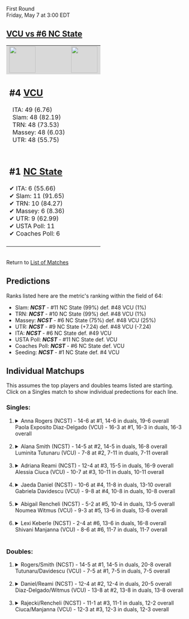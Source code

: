 First Round  
Friday, May 7 at 3:00 EDT
## [VCU vs #6 NC State](https://www.ncaa.com/game/5833670) 

<table>  
<tr style="background-color: #d9d9d9 !important"><td><a href="#"><img src="https://www.ncaa.com/sites/default/files/images/logos/schools/n/north-carolina-st.70.png" width="70" height="70" /></a></td><td><a href="#"><img src="https://www.ncaa.com/sites/default/files/images/logos/schools/v/vcu.70.png" width="70" height="70" /></a></td></tr>
<tr><td>  

<h2>#4 <a href="#">VCU</a></h2>  
&nbsp; ITA: 49 (6.76)<br>  
&nbsp; Slam: 48 (82.19)<br>  
&nbsp; TRN: 48 (73.53)<br>  
&nbsp; Massey: 48 (6.03)<br>  
&nbsp; UTR: 48 (55.75)<br>  
<br>  

</td><td>  
<tr><td>  

<h2>#1 <a href="#">NC State</a></h2>  
&#10004; ITA: 6 (55.66)<br>  
&#10004; Slam: 11 (91.65)<br>  
&#10004; TRN: 10 (84.27)<br>  
&#10004; Massey: 6 (8.36)<br>  
&#10004; UTR: 9 (62.99)<br>  
&#10004; USTA Poll: 11<br>  
&#10004; Coaches Poll: 6<br>  
<br>  

</td><td>  
</table>  


<br>Return to [List of Matches](../index.md)  

## Predictions  

Ranks listed here are the metric's ranking within the field of 64:  
- Slam: ***NCST*** - #11 NC State (99%) def. #48 VCU (1%)  
- TRN: ***NCST*** - #10 NC State (99%) def. #48 VCU (1%)  
- Massey: ***NCST*** - #6 NC State (75%) def. #48 VCU (25%)  
- UTR: ***NCST*** - #9 NC State (+7.24) def. #48 VCU (-7.24)  
- ITA: ***NCST*** - #6 NC State def. #49 VCU  
- USTA Poll: ***NCST*** - #11 NC State def. VCU  
- Coaches Poll: ***NCST*** - #6 NC State def. VCU  
- Seeding: ***NCST*** - #1 NC State def. #4 VCU  

## Individual Matchups  
This assumes the top players and doubles teams listed are starting.  
Click on a Singles match to show individual predections for each line.  
### Singles:  

<ol>
<li><details>
<summary markdown="span">Anna Rogers (NCST) - 14-6 at #1, 14-6 in duals, 19-6 overall<br>Paola Exposito Diaz-Delgado (VCU) - 16-3 at #1, 16-3 in duals, 16-3 overall</summary>
<h4>Predictions</h4><ul>
<li>Slam: <b><i>NCST</i></b> - Rogers (85%) def. Diaz-Delgado (15%)</li>  
<li>TRN: <b><i>NCST</i></b> - Rogers (81%) def. Diaz-Delgado (19%)</li>  
<li>Massey: <b><i>NCST</i></b> - Rogers (75%) def. Diaz-Delgado (25%)</li>  
<li>UTR: <b><i>NCST</i></b> - Rogers (85%) def. Diaz-Delgado (15%)</li>  
<li>ITA: <b><i>NCST</i></b> - Rogers (48.19) def. Diaz-Delgado (5.71)</li>  
</ul></details>&nbsp;</li>
<li><details>
<summary markdown="span">Alana Smith (NCST) - 14-5 at #2, 14-5 in duals, 16-8 overall<br>Luminita Tutunaru (VCU) - 7-8 at #2, 7-11 in duals, 7-11 overall</summary>
<h4>Predictions</h4><ul>
<li>Slam: <b><i>NCST</i></b> - Smith (96%) def. Tutunaru (4%)</li>  
<li>TRN: <b><i>NCST</i></b> - Smith (98%) def. Tutunaru (2%)</li>  
<li>Massey: <b><i>NCST</i></b> - Smith (75%) def. Tutunaru (25%)</li>  
<li>UTR: <b><i>NCST</i></b> - Smith (97%) def. Tutunaru (3%)</li>  
<li>ITA: <b><i>NCST</i></b> - Smith (22.32) def. Tutunaru (1.60)</li>  
</ul></details>&nbsp;</li>
<li><details>
<summary markdown="span">Adriana Reami (NCST) - 12-4 at #3, 15-5 in duals, 16-9 overall<br>Alessia Ciuca (VCU) - 10-7 at #3, 10-11 in duals, 10-11 overall</summary>
<h4>Predictions</h4><ul>
<li>Slam: <b><i>NCST</i></b> - Reami (96%) def. Ciuca (4%)</li>  
<li>TRN: <b><i>NCST</i></b> - Reami (97%) def. Ciuca (3%)</li>  
<li>Massey: <b><i>NCST</i></b> - Reami (75%) def. Ciuca (25%)</li>  
<li>UTR: <b><i>NCST</i></b> - Reami (97%) def. Ciuca (3%)</li>  
<li>ITA: <b><i>NCST</i></b> - Reami (4.00) def. Ciuca (1.68)</li>  
</ul></details>&nbsp;</li>
<li><details>
<summary markdown="span">Jaeda Daniel (NCST) - 10-6 at #4, 11-8 in duals, 13-10 overall<br>Gabriela Davidescu (VCU) - 9-8 at #4, 10-8 in duals, 10-8 overall</summary>
<h4>Predictions</h4><ul>
<li>Slam: <b><i>NCST</i></b> - Daniel (96%) def. Davidescu (4%)</li>  
<li>TRN: <b><i>NCST</i></b> - Daniel (95%) def. Davidescu (5%)</li>  
<li>Massey: <b><i>NCST</i></b> - Daniel (75%) def. Davidescu (25%)</li>  
<li>UTR: <b><i>NCST</i></b> - Daniel (96%) def. Davidescu (4%)</li>  
<li>ITA: <b><i>NCST</i></b> - Daniel (1.87) def. Davidescu (1.64)</li>  
</ul></details>&nbsp;</li>
<li><details>
<summary markdown="span">Abigail Rencheli (NCST) - 5-2 at #5, 10-4 in duals, 13-5 overall<br>Noumea Witmus (VCU) - 9-3 at #5, 13-6 in duals, 13-6 overall</summary>
<h4>Predictions</h4><ul>
<li>Slam: <b><i>NCST</i></b> - Rencheli (95%) def. Witmus (5%)</li>  
<li>TRN: <b><i>NCST</i></b> - Rencheli (97%) def. Witmus (3%)</li>  
<li>Massey: <b><i>NCST</i></b> - Rencheli (75%) def. Witmus (25%)</li>  
<li>UTR: <b><i>NCST</i></b> - Rencheli (96%) def. Witmus (4%)</li>  
<li>ITA: <b><i>NCST</i></b> - Rencheli (7.12) def. Witmus (2.03)</li>  
</ul></details>&nbsp;</li>
<li><details>
<summary markdown="span">Lexi Keberle (NCST) - 2-4 at #6, 13-6 in duals, 16-8 overall<br>Shivani Manjanna (VCU) - 8-6 at #6, 11-7 in duals, 11-7 overall</summary>
<h4>Predictions</h4><ul>
<li>Slam: <b><i>NCST</i></b> - Keberle (97%) def. Manjanna (3%)</li>  
<li>TRN: <b><i>NCST</i></b> - Keberle (98%) def. Manjanna (2%)</li>  
<li>Massey: <b><i>NCST</i></b> - Keberle (75%) def. Manjanna (25%)</li>  
<li>UTR: <b><i>NCST</i></b> - Keberle (96%) def. Manjanna (4%)</li>  
<li>ITA: <b><i>VCU</i></b> - Manjanna (1.77) def. Keberle (1.71)</li>  
</ul></details>&nbsp;</li>
</ol>

### Doubles:  

<ol>
<li><details>
<summary markdown="span">Rogers/Smith (NCST) - 14-5 at #1, 14-5 in duals, 20-8 overall<br>Tutunaru/Davidescu (VCU) - 7-5 at #1, 7-5 in duals, 7-5 overall</summary>
<br>Sorry, we don't have any metrics for doubles matches</details>&nbsp;</li>
<li><details>
<summary markdown="span">Daniel/Reami (NCST) - 12-4 at #2, 12-4 in duals, 20-5 overall<br>Diaz-Delgado/Witmus (VCU) - 13-8 at #2, 13-8 in duals, 13-8 overall</summary>
<br>Sorry, we don't have any metrics for doubles matches</details>&nbsp;</li>
<li><details>
<summary markdown="span">Rajecki/Rencheli (NCST) - 11-1 at #3, 11-1 in duals, 12-2 overall<br>Ciuca/Manjanna (VCU) - 12-3 at #3, 12-3 in duals, 12-3 overall</summary>
<br>Sorry, we don't have any metrics for doubles matches</details>&nbsp;</li>
</ol>